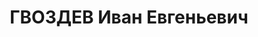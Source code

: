 ---
title: ГВОЗДЕВ Иван Евгеньевич
description: 'Род. в 1882, Рязанская губ., г. Пронск, русский. Юристконсульт Севосторга.

  Приговор: Верховный суд СССР, 25.12.1937 – ВМН'
---
